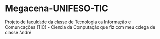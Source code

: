 # Megacena-UNIFESO-TIC
Projeto de faculdade da classe de Tecnologia da Informação e Comunicações (TIC) - Ciencia da Computação que fiz com meu colega de classe André
